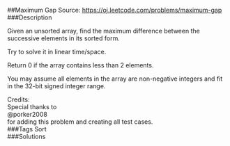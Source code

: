 ##Maximum Gap
Source: https://oj.leetcode.com/problems/maximum-gap  
###Description

                
Given an unsorted array, find the maximum difference between the successive elements in its sorted form.  


  
Try to solve it in linear time/space.  


  
Return 0 if the array contains less than 2 elements.  


  
You may assume all elements in the array are non-negative integers and fit in the 32-bit signed integer range.  


  
Credits:  
Special thanks to   
@porker2008  
 for adding this problem and creating all test cases.  
###Tags
Sort  
###Solutions